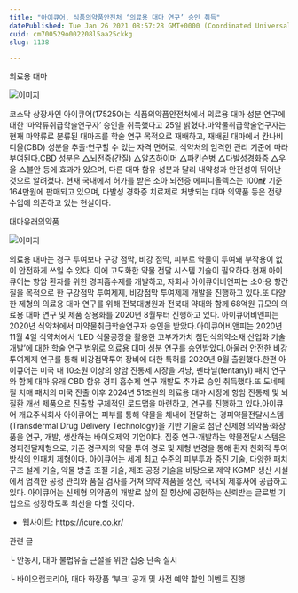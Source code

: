 ```yaml
---
title: "아이큐어, 식품의약품안전처 ‘의료용 대마 연구’ 승인 취득"
datePublished: Tue Jan 26 2021 08:57:28 GMT+0000 (Coordinated Universal Time)
cuid: cm700529o002208l5aa25ckkg
slug: 1138

---
```



의료용 대마

![이미지](https://cdn.hashnode.com/res/hashnode/image/upload/v1739249319833/f8218b36-df6b-4569-a9e0-0cdc74cb59a4.jpeg)

코스닥 상장사인 아이큐어(175250)는 식품의약품안전처에서 의료용 대마 성분 연구에 대한 ‘마약류취급학술연구자’ 승인을 취득했다고 25일 밝혔다.마약물취급학술연구자는 현재 마약류로 분류된 대마초를 학술 연구 목적으로 재배하고, 재배된 대마에서 칸나비디올(CBD) 성분을 추출·연구할 수 있는 자격 면허로, 식약처의 엄격한 관리 기준에 따라 부여된다.CBD 성분은 △뇌전증(간질) △알츠하이머 △파킨슨병 △다발성경화증 △우울 △불안 등에 효과가 있으며, 다른 대마 함유 성분과 달리 내약성과 안전성이 뛰어난 것으로 알려졌다. 현재 국내에서 허가를 받은 소아 뇌전증 에피디올렉스는 100㎖ 기준 164만원에 판매되고 있으며, 다발성 경화증 치료제로 처방되는 대마 의약품 등은 전량 수입에 의존하고 있는 현실이다.

대마유래의약품

![이미지](https://cdn.hashnode.com/res/hashnode/image/upload/v1739249321300/420dddfd-b682-4f69-8507-fa03ee65828a.jpeg)

의료용 대마는 경구 투여보다 구강 점막, 비강 점막, 피부로 약물이 투여돼 부작용이 없이 안전하게 쓰일 수 있다. 이에 고도화한 약물 전달 시스템 기술이 필요하다.현재 아이큐어는 항암 환자를 위한 경피흡수제를 개발하고, 자회사 아이큐어비앤피는 소아용 항간질을 목적으로 한 구강점막 투여제제, 비강점막 투여제제 개발을 진행하고 있다.또 다양한 제형의 의료용 대마 연구를 위해 전북대병원과 전북대 약대와 함께 68억원 규모의 의료용 대마 연구 및 제품 상용화를 2020년 8월부터 진행하고 있다. 아이큐어비앤피는 2020년 식약처에서 마약물취급학술연구자 승인을 받았다.아이큐어비앤피는 2020년 11월 4일 식약처에서 ‘LED 식물공장을 활용한 고부가가치 첨단식의약소재 산업화 기술 개발’에 대한 학술 연구 범위로 의료용 대마 성분 연구를 승인받았다.아울러 안전한 비강투여제제 연구를 통해 비강점막투여 장비에 대한 특허를 2020년 9월 출원했다.한편 아이큐어는 미국 내 10조원 이상의 항암 진통제 시장을 겨냥, 펜타닐(fentanyl) 패치 연구와 함께 대마 유래 CBD 함유 경피 흡수제 연구 개발도 추가로 승인 취득했다.또 도네페질 치매 패치의 미국 진출 이후 2024년 51조원의 의료용 대마 시장에 항암 진통제 및 뇌질환 개선 제품으로 진출할 구체적인 로드맵을 마련하고, 연구를 진행하고 있다.아이큐어 개요주식회사 아이큐어는 피부를 통해 약물을 체내에 전달하는 경피약물전달시스템(Transdermal Drug Delivery Technology)을 기반 기술로 첨단 신제형 의약품·화장품을 연구, 개발, 생산하는 바이오제약 기업이다. 집중 연구·개발하는 약물전달시스템은 경피전달제형으로, 기존 경구제의 약물 투여 경로 및 제형 변경을 통해 환자 친화적 투여 방식의 인패치 제형이다. 아이큐어는 세계 최고 수준의 피부투과 증진 기술, 다양한 패치 구조 설계 기술, 약물 방출 조절 기술, 제조 공정 기술을 바탕으로 제약 KGMP 생산 시설에서 엄격한 공정 관리와 품질 검사를 거쳐 의약 제품을 생산, 국내외 제휴사에 공급하고 있다. 아이큐어는 신제형 의약품의 개발로 삶의 질 향상에 공헌하는 신뢰받는 글로벌 기업으로 성장하도록 최선을 다할 것이다.

- 웹사이트: https://icure.co.kr/

관련 글

└ 안동시, 대마 불법유출 근절을 위한 집중 단속 실시

└ 바이오랩코리아, 대마 화장품 ‘부크’ 공개 및 사전 예약 할인 이벤트 진행